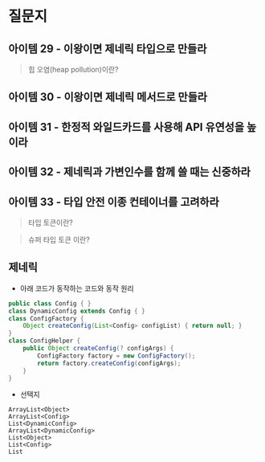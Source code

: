 # 질문지

## 아이템 29 - 이왕이면 제네릭 타입으로 만들라

> 힙 오염(heap pollution)이란?

## 아이템 30 - 이왕이면 제네릭 메서드로 만들라

## 아이템 31 - 한정적 와일드카드를 사용해 API 유연성을 높이라

## 아이템 32 - 제네릭과 가변인수를 함께 쓸 때는 신중하라

## 아이템 33 - 타입 안전 이종 컨테이너를 고려하라

> 타입 토큰이란?

> 슈퍼 타입 토큰 이란?


## 제네릭 

- 아래 코드가 동작하는 코드와 동작 원리

```java
public class Config { }
class DynamicConfig extends Config { }
class ConfigFactory {
    Object createConfig(List<Config> configList) { return null; }
}
class ConfigHelper {
    public Object createConfig(? configArgs) {
        ConfigFactory factory = new ConfigFactory();
        return factory.createConfig(configArgs);
    }
}
```

- 선택지

```shell
ArrayList<Object>
ArrayList<Config>
List<DynamicConfig>
ArrayList<DynamicConfig>
List<Object>
List<Config>
List
```
